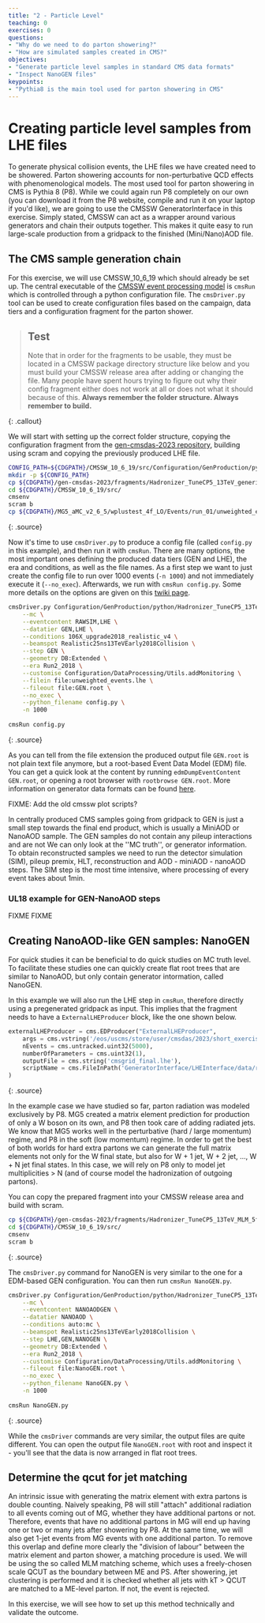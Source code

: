 ```yaml
---
title: "2 - Particle Level"
teaching: 0
exercises: 0
questions:
- "Why do we need to do parton showering?"
- "How are simulated samples created in CMS?"
objectives:
- "Generate particle level samples in standard CMS data formats"
- "Inspect NanoGEN files"
keypoints:
- "Pythia8 is the main tool used for parton showering in CMS"
---
```


# Creating particle level samples from LHE files

To generate physical collision events, the LHE files we have created need to be showered.
Parton showering accounts for non-perturbative QCD effects with phenomenological models.
The most used tool for parton showering in CMS is Pythia 8 (P8).
While we could again run P8 completely on our own (you can download it from the P8 website, compile and run it on your laptop if you'd like), we are going to use the CMSSW GeneratorInterface in this exercise.
Simply stated, CMSSW can act as a wrapper around various generators and chain their outputs together.
This makes it quite easy to run large-scale production from a gridpack to the finished (Mini/Nano)AOD file.

## The CMS sample generation chain

For this exercise, we will use CMSSW_10_6_19 which should already be set up.
The central executable of the [CMSSW event processing model](https://twiki.cern.ch/twiki/bin/view/CMSPublic/WorkBookCMSSWFramework) is `cmsRun` which is controlled through a python configuration file.
The `cmsDriver.py` tool can be used to create configuration files based on the campaign, data tiers and a configuration fragment for the parton shower.

> ## Test
> Note that in order for the fragments to be usable, they must be located in a CMSSW package directory structure like below and you must build your CMSSW release area after adding or changing the file.
> Many people have spent hours trying to figure out why their config fragment either does not work at all or does not what it should because of this.
> **Always remember the folder structure. Always remember to build.**
> 
{: .callout}

We will start with setting up the correct folder structure, copying the configuration fragment from the [gen-cmsdas-2023 repository](https://github.com/danbarto/gen-cmsdas-2023), building using scram and copying the previously produced LHE file.
~~~bash
CONFIG_PATH=${CDGPATH}/CMSSW_10_6_19/src/Configuration/GenProduction/python
mkdir -p ${CONFIG_PATH}
cp ${CDGPATH}/gen-cmsdas-2023/fragments/Hadronizer_TuneCP5_13TeV_generic_LHE_pythia8_cff.py ${CONFIG_PATH}/
cd ${CDGPATH}/CMSSW_10_6_19/src/
cmsenv
scram b
cp ${CDGPATH}/MG5_aMC_v2_6_5/wplustest_4f_LO/Events/run_01/unweighted_events.lhe .
~~~
{: .source}

Now it's time to use `cmsDriver.py` to produce a config file (called `config.py` in this example), and then run it with `cmsRun`.
There are many options, the most important ones defining the produced data tiers (GEN and LHE), the era and conditions, as well as the file names.
As a first step we want to just create the config file to run over 1000 events (`-n 1000`) and not immediately execute it (`--no_exec`).
Afterwards, we run with `cmsRun config.py`.
Some more details on the options are given on this [twiki page](https://twiki.cern.ch/twiki/bin/view/CMSPublic/WorkBookGenIntro).
~~~bash
cmsDriver.py Configuration/GenProduction/python/Hadronizer_TuneCP5_13TeV_generic_LHE_pythia8_cff.py \
    --mc \
    --eventcontent RAWSIM,LHE \
    --datatier GEN,LHE \
    --conditions 106X_upgrade2018_realistic_v4 \
    --beamspot Realistic25ns13TeVEarly2018Collision \
    --step GEN \
    --geometry DB:Extended \
    --era Run2_2018 \
    --customise Configuration/DataProcessing/Utils.addMonitoring \
    --filein file:unweighted_events.lhe \
    --fileout file:GEN.root \
    --no_exec \
    --python_filename config.py \
    -n 1000
    
cmsRun config.py
~~~
{: .source}

As you can tell from the file extension the produced output file `GEN.root` is not plain text file anymore, but a root-based Event Data Model (EDM) file.
You can get a quick look at the content by running `edmDumpEventContent GEN.root`, or opening a root browser with `rootbrowse GEN.root`.
More information on generator data formats can be found [here](https://twiki.cern.ch/twiki/bin/view/CMSPublic/SWGuideDataFormatGeneratorInterface).

FIXME: Add the old cmssw plot scripts?

In centrally produced CMS samples going from gridpack to GEN is just a small step towards the final end product, which is usually a MiniAOD or NanoAOD sample.
The GEN samples do not contain any pileup interactions and are not 
We can only look at the ''MC truth'', or generator information.
To obtain reconstructed samples we need to run the detector simulation (SIM), pileup premix, HLT, reconstruction and AOD - miniAOD - nanoAOD steps.
The SIM step is the most time intensive, where processing of every event takes about 1min.

### UL18 example for GEN-NanoAOD steps

FIXME FIXME

## Creating NanoAOD-like GEN samples: NanoGEN

For quick studies it can be beneficial to do quick studies on MC truth level.
To facilitate these studies one can quickly create flat root trees that are similar to NanoAOD, but only contain generator intormation, called NanoGEN.

In this example we will also run the LHE step in `cmsRun`, therefore directly using a pregenerated gridpack as input.
This implies that the fragment needs to have a `ExternalLHEProducer` block, like the one shown below.
~~~python
externalLHEProducer = cms.EDProducer("ExternalLHEProducer",
    args = cms.vstring('/eos/uscms/store/user/cmsdas/2023/short_exercises/Generators/WJetsToLNu_HT-0toInf_slc7_amd64_gcc700_CMSSW_10_6_19_tarball.tar.xz'),
    nEvents = cms.untracked.uint32(5000),
    numberOfParameters = cms.uint32(1),
    outputFile = cms.string('cmsgrid_final.lhe'),
    scriptName = cms.FileInPath('GeneratorInterface/LHEInterface/data/run_generic_tarball_cvmfs.sh')
)
~~~
{: .source}

In the example case we have studied so far, parton radiation was modeled exclusively by P8.
MG5 created a matrix element prediction for production of only a W boson on its own, and P8 then took care of adding radiated jets.
We know that MG5 works well in the perturbative (hard / large momentum) regime, and P8 in the soft (low momentum) regime.
In order to get the best of both worlds for hard extra partons we can generate the full matrix elements not only for the W final state, but also for W + 1 jet, W + 2 jet, ..., W + N jet final states.
In this case, we will rely on P8 only to model jet multiplicities > N (and of course model the hadronization of outgoing partons).

You can copy the prepared fragment into your CMSSW release area and build with scram.
~~~bash
cp ${CDGPATH}/gen-cmsdas-2023/fragments/Hadronizer_TuneCP5_13TeV_MLM_5f_max2j_qCut10_LHE_pythia8_cff.py ${CONFIG_PATH}/
cd ${CDGPATH}/CMSSW_10_6_19/src/
cmsenv
scram b
~~~
{: .source}

The `cmsDriver.py` command for NanoGEN is very similar to the one for a EDM-based GEN configuration.
You can then run `cmsRun NanoGEN.py`.
~~~bash
cmsDriver.py Configuration/GenProduction/python/Hadronizer_TuneCP5_13TeV_MLM_5f_max2j_qCut10_LHE_pythia8_cff.py \
    --mc \
    --eventcontent NANOAODGEN \
    --datatier NANOAOD \
    --conditions auto:mc \
    --beamspot Realistic25ns13TeVEarly2018Collision \
    --step LHE,GEN,NANOGEN \
    --geometry DB:Extended \
    --era Run2_2018 \
    --customise Configuration/DataProcessing/Utils.addMonitoring \
    --fileout file:NanoGEN.root \
    --no_exec \
    --python_filename NanoGEN.py \
    -n 1000
    
cmsRun NanoGEN.py
~~~
{: .source}

While the `cmsDriver` commands are very similar, the output files are quite different.
You can open the output file `NanoGEN.root` with root and inspect it - you'll see that the data is now arranged in flat root trees.

## Determine the qcut for jet matching

An intrinsic issue with generating the matrix element with extra partons is double counting.
Naively speaking, P8 will still "attach" additional radiation to all events coming out of MG, whether they have additional partons or not.
Therefore, events that have no additional partons in MG will end up having one or two or many jets after showering by P8.
At the same time, we will also get 1-jet events from MG events with one additional parton.
To remove this overlap and define more clearly the "division of labour" between the matrix element and parton shower, a matching procedure is used.
We will be using the so called MLM matching scheme, which uses a freely-chosen scale QCUT as the boundary between ME and PS.
After showering, jet clustering is performed and it is checked whether all jets with kT > QCUT are matched to a ME-level parton.
If not, the event is rejected.

In this exercise, we will see how to set up this method technically and validate the outcome.
